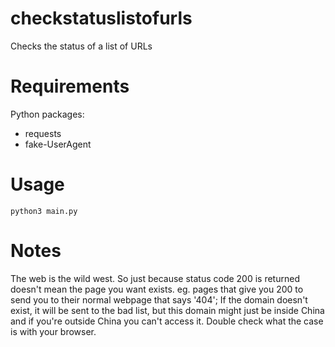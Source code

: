 # checkstatuslistofurls
Checks the status of a list of URLs

# Requirements
Python packages:
* requests
* fake-UserAgent

# Usage
```python3 main.py```

# Notes
The web is the wild west. So just because status code 200 is returned doesn't mean the page you want exists. eg. pages that give you 200 to send you to their normal webpage that says '404'; If the domain doesn't exist, it will be sent to the bad list, but this domain might just be inside China and if you're outside China you can't access it. Double check what the case is with your browser.
